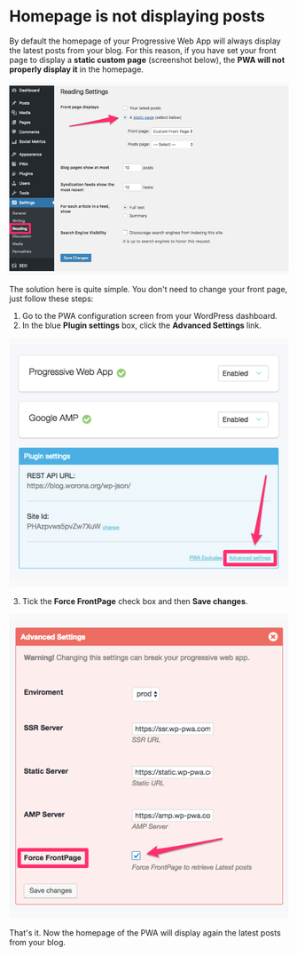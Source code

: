 # Homepage is not displaying posts

By default the homepage of your Progressive Web App will always display the latest posts from your blog. For this reason, if you have set your front page to display a **static custom page** \(screenshot below\), the **PWA will not properly display it** in the homepage.

![](../.gitbook/assets/reading-settings-front-page2.jpg)

The solution here is quite simple. You don't need to change your front page, just follow these steps:

1. Go to the PWA configuration screen from your WordPress dashboard.  
2. In the blue **Plugin settings** box, click the **Advanced Settings** link.

![](../.gitbook/assets/pwa-advanced-settings.png)

3. Tick the **Force FrontPage** check box and then **Save changes**.

![](../.gitbook/assets/forcefrontpage.png)

That's it. Now the homepage of the PWA will display again the latest posts from your blog.

